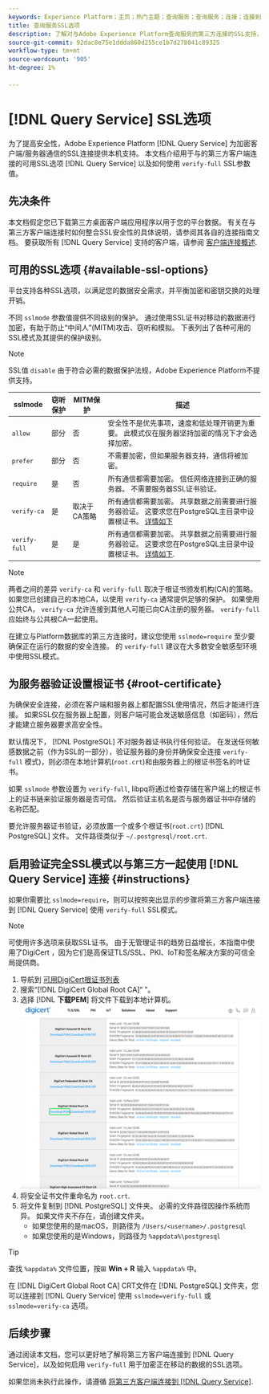 ```yaml
---
keywords: Experience Platform；主页；热门主题；查询服务；查询服务；连接；连接到查询服务；SSL;sslmode;
title: 查询服务SSL选项
description: 了解对与Adobe Experience Platform查询服务的第三方连接的SSL支持，以及如何使用验证完全SSL模式进行连接。
source-git-commit: 92dac8e75e1ddda860d255ce1b7d278041c89325
workflow-type: tm+mt
source-wordcount: '905'
ht-degree: 1%

---
```


# [!DNL Query Service] SSL选项

为了提高安全性，Adobe Experience Platform [!DNL Query Service] 为加密客户端/服务器通信的SSL连接提供本机支持。 本文档介绍用于与的第三方客户端连接的可用SSL选项 [!DNL Query Service] 以及如何使用 `verify-full` SSL参数值。

## 先决条件

本文档假定您已下载第三方桌面客户端应用程序以用于您的平台数据。 有关在与第三方客户端连接时如何整合SSL安全性的具体说明，请参阅其各自的连接指南文档。 要获取所有 [!DNL Query Service] 支持的客户端，请参阅 [客户端连接概述](./overview.md).

## 可用的SSL选项 {#available-ssl-options}

平台支持各种SSL选项，以满足您的数据安全需求，并平衡加密和密钥交换的处理开销。

不同 `sslmode` 参数值提供不同级别的保护。 通过使用SSL证书对移动的数据进行加密，有助于防止“中间人”(MITM)攻击、窃听和模拟。 下表列出了各种可用的SSL模式及其提供的保护级别。

>[!NOTE]
>
> SSL值 `disable` 由于符合必需的数据保护法规，Adobe Experience Platform不提供支持。

| sslmode | 窃听保护 | MITM保护 | 描述 |
|---|---|---|---|
| `allow` | 部分 | 否 | 安全性不是优先事项，速度和低处理开销更为重要。 此模式仅在服务器坚持加密的情况下才会选择加密。 |
| `prefer` | 部分 | 否 | 不需要加密，但如果服务器支持，通信将被加密。 |
| `require` | 是 | 否 | 所有通信都需要加密。 信任网络连接到正确的服务器。 不需要服务器SSL证书验证。 |
| `verify-ca` | 是 | 取决于CA策略 | 所有通信都需要加密。 共享数据之前需要进行服务器验证。 这要求您在PostgreSQL主目录中设置根证书。 [详情如下](#instructions) |
| `verify-full` | 是 | 是 | 所有通信都需要加密。 共享数据之前需要进行服务器验证。 这要求您在PostgreSQL主目录中设置根证书。 [详情如下](#instructions). |

>[!NOTE]
>
>两者之间的差异 `verify-ca` 和 `verify-full` 取决于根证书颁发机构(CA)的策略。 如果您已创建自己的本地CA，以使用 `verify-ca` 通常提供足够的保护。 如果使用公共CA， `verify-ca` 允许连接到其他人可能已向CA注册的服务器。 `verify-full` 应始终与公共根CA一起使用。

在建立与Platform数据库的第三方连接时，建议您使用 `sslmode=require` 至少要确保正在运行的数据的安全连接。 的 `verify-full` 建议在大多数安全敏感型环境中使用SSL模式。

## 为服务器验证设置根证书 {#root-certificate}

为确保安全连接，必须在客户端和服务器上都配置SSL使用情况，然后才能进行连接。 如果SSL仅在服务器上配置，则客户端可能会发送敏感信息（如密码），然后才能建立服务器要求高安全性。

默认情况下， [!DNL PostgreSQL] 不对服务器证书执行任何验证。 在发送任何敏感数据之前（作为SSL的一部分），验证服务器的身份并确保安全连接 `verify-full` 模式)，则必须在本地计算机(`root.crt`)和由服务器上的根证书签名的叶证书。

如果 `sslmode` 参数设置为 `verify-full`, libpq将通过检查存储在客户端上的根证书上的证书链来验证服务器是否可信。 然后验证主机名是否与服务器证书中存储的名称匹配。

要允许服务器证书验证，必须放置一个或多个根证书(`root.crt`) [!DNL PostgreSQL] 文件。 文件路径类似于 `~/.postgresql/root.crt`.

## 启用验证完全SSL模式以与第三方一起使用 [!DNL Query Service] 连接 {#instructions}

如果你需要比 `sslmode=require`，则可以按照突出显示的步骤将第三方客户端连接到 [!DNL Query Service] 使用 `verify-full` SSL模式。

>[!NOTE]
>
>可使用许多选项来获取SSL证书。 由于无管理证书的趋势日益增长，本指南中使用了DigiCert ，因为它们是高保证TLS/SSL、PKI、IoT和签名解决方案的可信全局提供商。

1. 导航到 [可用DigiCert根证书列表](https://www.digicert.com/kb/digicert-root-certificates.htm)
1. 搜索“[!DNL DigiCert Global Root CA]“ ”。
1. 选择 [!DNL **下载PEM**] 将文件下载到本地计算机。
   ![突出显示了“Download PEM（下载PEM）”的可用DigiCert根证书列表。](../images/clients/ssl-modes/digicert.png)
1. 将安全证书文件重命名为 `root.crt`.
1. 将文件复制到 [!DNL PostgreSQL] 文件夹。 必需的文件路径因操作系统而异。 如果文件夹不存在，请创建文件夹。
   - 如果您使用的是macOS，则路径为 `/Users/<username>/.postgresql`
   - 如果您使用的是Windows，则路径为 `%appdata%\postgresql`

>[!TIP]
>
>查找 `%appdata%` 文件位置，按⊞ **Win + R** 输入 `%appdata%` 中。

在 [!DNL DigiCert Global Root CA] CRT文件在 [!DNL PostgreSQL] 文件夹，您可以连接到 [!DNL Query Service] 使用 `sslmode=verify-full` 或 `sslmode=verify-ca` 选项。

## 后续步骤

通过阅读本文档，您可以更好地了解将第三方客户端连接到 [!DNL Query Service]，以及如何启用 `verify-full` 用于加密正在移动的数据的SSL选项。

如果您尚未执行此操作，请遵循 [将第三方客户端连接到 [!DNL Query Service]](./overview.md).
